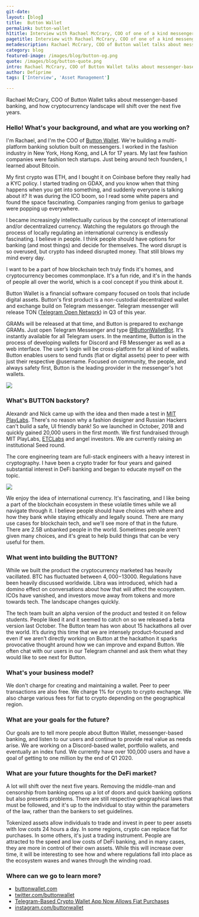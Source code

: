 ```yaml
---
git-date:
layout: [blog]
title:  Button Wallet
permalink: button-wallet
h1title: Interview with Rachael McCrary, COO of one of a kind messenger-based Button Wallet
pagetitle: Interview with Rachael McCrary, COO of one of a kind messenger-based Button Wallet
metadescription: Rachael McCrary, COO of Button wallet talks about messenger-based banking, and how cryptocurrency landscape will shift over the next five years.   
category: blog
featured-image: /images/blog/button-og.png
quote: /images/blog/button-quote.png
intro: Rachael McCrary, COO of Button Wallet talks about messenger-based banking, and how cryptocurrency landscape will shift over the next five years.   
author: Defiprime
tags: ['Interview', 'Asset Management']

---
```

Rachael McCrary, COO of Button Wallet talks about messenger-based banking, and how cryptocurrency landscape will shift over the next five years.   

### Hello! What's your background, and what are you working on?

I'm Rachael, and I'm the COO of [Button Wallet](https://buttonwallet.com/). We're building a multi-platform banking solution built on messengers. I worked in the fashion industry in New York, Hong Kong, and LA for 17 years. My last few fashion companies were fashion tech startups. Just being around tech founders, I learned about Bitcoin.

My first crypto was ETH, and I bought it on Coinbase before they really had a KYC policy. I started trading on GDAX, and you know when that thing happens when you get into something, and suddenly everyone is talking about it? It was during the ICO boom, so I read some white papers and found the space fascinating. Companies ranging from genius to garbage were popping up everywhere.

I became increasingly intellectually curious by the concept of international and/or decentralized currency. Watching the regulators go through the process of locally regulating an international currency is endlessly fascinating. I believe in people. I think people should have options for banking (and most things) and decide for themselves. The word disrupt is so overused, but crypto has indeed disrupted money. That still blows my mind every day.

I want to be a part of how blockchain tech truly finds it's homes, and cryptocurrency becomes commonplace. It's a fun ride, and it's in the hands of people all over the world, which is a cool concept if you think about it.

Button Wallet is a financial software company focused on tools that include digital assets.
Button's first product is a non-custodial decentralized wallet and exchange build on Telegram messenger.
Telegram messenger will release TON ([Telegram Open Network](https://cointelegraph.com/news/what-to-expect-from-the-telegram-open-network-a-developers-perspective)) in Q3 of this year.

GRAMs will be released at that time, and Button is prepared to exchange GRAMs. Just open Telegram Messenger and type [@ButtonWalletBot](https://t.me/buttonwalletbot). It's instantly available for all Telegram users. In the meantime, Button is in the process of developing wallets for Discord and FB Messenger as well as a web interface. The user’s login will be cross-platform for all kind of wallets. Button enables users to send funds (fiat or digital assets) peer to peer with just their respective @username. Focused on community, the people, and always safety first, Button is the leading provider in the messenger's hot wallets.

![](/images/blog/butttondemo.jpg)


### What's BUTTON backstory?

Alexandr and Nick came up with the idea and then made a test in [MIT PlayLabs](https://www.playlabs.tv/). There's no reason why a fashion designer and Russian Hackers can't build a safe, UI friendly bank!  So we launched in October, 2018 and quickly gained 20,000 users in the first month. We first fundraised through MIT PlayLabs, [ETCLabs](https://etclabs.org/) and angel investors. We are currently raising an institutional Seed round.  

The core engineering team are full-stack engineers with a heavy interest in cryptography. I have been a crypto trader for four years and gained substantial interest in DeFi banking and began to educate myself on the topic.

![](/images/blog/button1.jpg)

We enjoy the idea of international currency. It's fascinating, and I like being a part of the blockchain ecosystem in these volatile times while we all navigate through it. I believe people should have choices with where and how they bank while staying ethically and legally sound. There are many use cases for blockchain tech, and we'll see more of that in the future. There are 2.5B unbanked people in the world. Sometimes people aren't given many choices, and it's great to help build things that can be very useful for them.  

### What went into building the BUTTON?

While we built the product the cryptocurrency marketed has heavily vacillated. BTC has fluctuated between $4,000-$13000. Regulations have been heavily discussed worldwide. Libra was introduced, which had a domino effect on conversations about how that will affect the ecosystem. ICOs have vanished, and investors move away from tokens and more towards tech. The landscape changes quickly.

The tech team built an alpha version of the product and tested it on fellow students. People liked it and it seemed to catch on so we released a beta version last October. The Button team has won about 15 hackathons all over the world. It’s during this time that we are intensely product-focused and even if we aren’t directly working on Button at the hackathon it sparks provocative thought around how we can improve and expand Button. We often chat with our users in our Telegram channel and ask them what they would like to see next for Button.

### What's your business model?

We don't charge for creating and maintaining a wallet. Peer to peer transactions are also free. We charge 1% for crypto to crypto exchange. We also charge various fees for fiat to crypto depending on the geographical region.

### What are your goals for the future?

Our goals are to tell more people about Button Wallet, messenger-based banking, and listen to our users and continue to provide real value as needs arise. We are working on a Discord-based wallet, portfolio wallets, and eventually an index fund. We currently have over 100,000 users and have a goal of getting to one million by the end of Q1 2020.

### What are your future thoughts for the DeFi market?

A lot will shift over the next five years. Removing the middle-man and censorship from banking opens up a lot of doors and quick banking options but also presents problems. There are still respective geographical laws that must be followed, and it's up to the individual to stay within the parameters of the law, rather than the bankers to set guidelines.

Tokenized assets allow individuals to trade and invest in peer to peer assets with low costs 24 hours a day. In some regions, crypto can replace fiat for purchases. In some others, it's just a trading instrument. People are attracted to the speed and low costs of DeFi banking, and in many cases, they are more in control of their own assets. While this will increase over time, it will be interesting to see how and where regulations fall into place as the ecosystem waxes and wanes through the winding road.

### Where can we go to learn more?

- [buttonwallet.com](https://buttonwallet.com)
- [twitter.com/buttonwallet](https://twitter.com/buttonwallet)
- [Telegram-Based Crypto Wallet App Now Allows Fiat Purchases](https://www.coindesk.com/telegram-based-crypto-wallet-app-now-allows-fiat-purchases)
- [instagram.com/buttonwallet](https://www.instagram.com/buttonwallet/)
